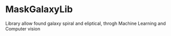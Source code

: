# MaskGalaxyLib
Library allow found galaxy spiral and eliptical, throgh Machine Learning and Computer vision 
